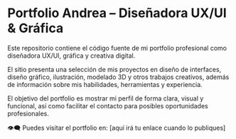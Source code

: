 # Portfolio Andrea – Diseñadora UX/UI & Gráfica

Este repositorio contiene el código fuente de mi portfolio profesional como diseñadora UX/UI, gráfica y creativa digital. 

El sitio presenta una selección de mis proyectos en diseño de interfaces, diseño gráfico, ilustración, modelado 3D y otros trabajos creativos, además de información sobre mis habilidades, herramientas y experiencia.

El objetivo del portfolio es mostrar mi perfil de forma clara, visual y funcional, así como facilitar el contacto para posibles oportunidades profesionales.

👁️‍🗨️ Puedes visitar el portfolio en: [aquí irá tu enlace cuando lo publiques]